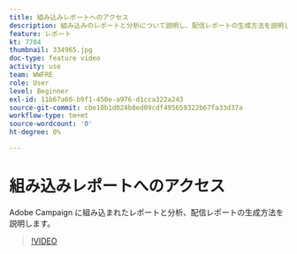 ```yaml
---
title: 組み込みレポートへのアクセス
description: 組み込みのレポートと分析について説明し、配信レポートの生成方法を説明します。
feature: レポート
kt: 7784
thumbnail: 334965.jpg
doc-type: feature video
activity: use
team: WWFRE
role: User
level: Beginner
exl-id: 11b67a60-b9f1-450e-a976-d1cca322a243
source-git-commit: cbe10b1d024b8ed09cdf495659322b67fa33d37a
workflow-type: tm+mt
source-wordcount: '0'
ht-degree: 0%

---
```


# 組み込みレポートへのアクセス

Adobe Campaign に組み込まれたレポートと分析、配信レポートの生成方法を説明します。

>[!VIDEO](https://video.tv.adobe.com/v/334965?quality=12)
